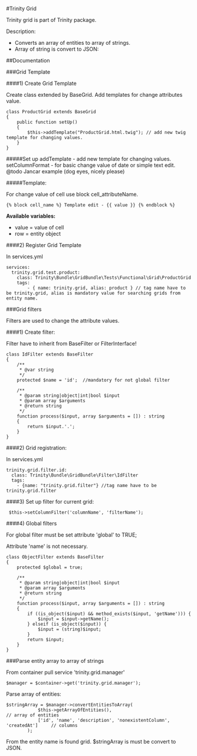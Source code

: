 #Trinity Grid

Trinity grid is part of Trinity package. 

Description:

* Converts an array of entities to array of strings.
* Array of string is convert to JSON:


##Documentation

###Grid Template

####1) Create Grid Template

Create class extended by BaseGrid. Add templates for change attributes value.

    class ProductGrid extends BaseGrid
    {
        public function setUp()
        {
            $this->addTemplate("ProductGrid.html.twig"); // add new twig template for changing values.
        }
    }
    
    
#####Set up
    addTemplate     - add new template for changing values. 
    setColumnFormat - for basic change value of date or simple text edit. @todo Jancar example (dog eyes, nicely please)
    
#####Template:
    
For change value of cell use block cell_attributeName.

    {% block cell_name %} Template edit - {{ value }} {% endblock %}
    
<b>Available variables:</b>
- value = value of cell
- row = entity object
    
    
####2) Register Grid Template

In services.yml

    services:
      trinity.grid.test.product:
        class: Trinity\Bundle\GridBundle\Tests\Functional\Grid\ProductGrid
        tags:
            - { name: trinity.grid, alias: product } // tag name have to be trinity.grid, alias is mandatory value for searching grids from entity name.


###Grid filters

Filters are used to change the attribute values.

####1) Create filter:

Filter have to inherit from BaseFilter or FilterInterface!

    class IdFilter extends BaseFilter
    {
        /**
         * @var string
         */
        protected $name = 'id';  //mandatory for not global filter

        /**
         * @param string|object|int|bool $input
         * @param array $arguments
         * @return string
         */
        function process($input, array $arguments = []) : string
        {
            return $input.'.';
        }
    }
    
####2) Grid registration:

In services.yml

    trinity.grid.filter.id:
      class: Trinity\Bundle\GridBundle\Filter\IdFilter
      tags:
        - {name: "trinity.grid.filter"} //tag name have to be trinity.grid.filter
    
####3) Set up filter for current grid:
    
     $this->setColumnFilter('columnName', 'filterName');


####4) Global filters

For global filter must be set attribute 'global' to TRUE;

Attribute 'name' is not necessary.


    class ObjectFilter extends BaseFilter
    {
        protected $global = true;
     
        /**
         * @param string|object|int|bool $input
         * @param array $arguments
         * @return string
         */
        function process($input, array $arguments = []) : string
        {
            if ((is_object($input) && method_exists($input, 'getName'))) {
                $input = $input->getName();
            } elseif (is_object($input)) {
                $input = (string)$input;
            }
            return $input;
        }
    }

###Parse entity array to array of strings

From container pull service 'trinity.grid.manager'

    $manager = $container->get('trinity.grid.manager');
    
Parse array of entities:
    
    $stringArray = $manager->convertEntitiesToArray(
                $this->getArrayOfEntities(),                                        // array of entities
                ['id', 'name', 'description', 'nonexistentColumn', 'createdAt']     // columns
            );
            
From the entity name is found grid. $stringArray is must be convert to JSON.            